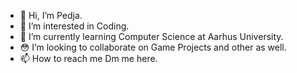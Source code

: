 - 👋 Hi, I’m Pedja.
- 👀 I’m interested in Coding.
- 🌱 I’m currently learning Computer Science at Aarhus University.
- 😳 I’m looking to collaborate on Game Projects and other as well.
- 📫 How to reach me Dm me here.

<!---
ItDoBeLikeThatSometimes/ItDoBeLikeThatSometimes is a ✨ special ✨ repository because its `README.md` (this file) appears on your GitHub profile.
You can click the Preview link to take a look at your changes.
--->
